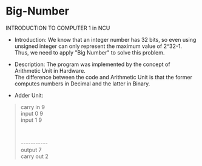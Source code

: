 # Big-Number
INTRODUCTION TO COMPUTER 1 in NCU
- Introduction: We know that an integer number has 32 bits, so even using unsigned integer can only represent the maximum value of 2^32-1. Thus, we need to apply "Big Number" to solve this problem.

- Description: The program was implemented by the concept of Arithmetic Unit in Hardware.  <br />
 The difference between the code and Arithmetic Unit is that the former computes numbers in Decimal and the latter in Binary.

- Adder Unit:
> carry in	9  <br /> 
> input 0	9  <br />
> input 1	9  <br />
> <p>&nbsp</p> ----------- <br />
> output       	7  <br />
> carry out	2  <br />
